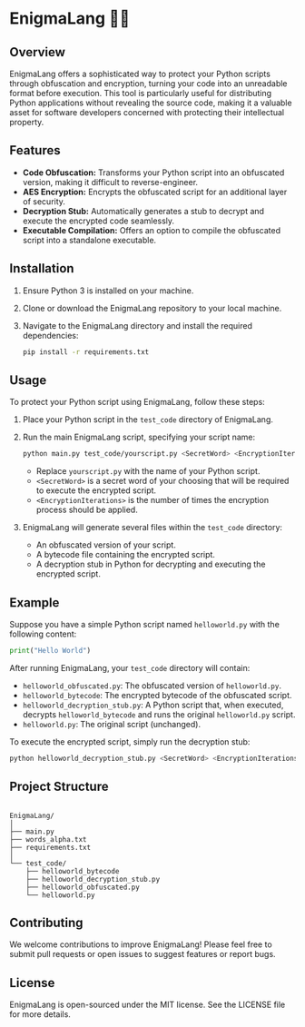 # EnigmaLang 🕵️‍♂️

## Overview

EnigmaLang offers a sophisticated way to protect your Python scripts through obfuscation and encryption, turning your code into an unreadable format before execution. This tool is particularly useful for distributing Python applications without revealing the source code, making it a valuable asset for software developers concerned with protecting their intellectual property.

## Features

- **Code Obfuscation:** Transforms your Python script into an obfuscated version, making it difficult to reverse-engineer.
- **AES Encryption:** Encrypts the obfuscated script for an additional layer of security.
- **Decryption Stub:** Automatically generates a stub to decrypt and execute the encrypted code seamlessly.
- **Executable Compilation:** Offers an option to compile the obfuscated script into a standalone executable.

## Installation

1. Ensure Python 3 is installed on your machine.
2. Clone or download the EnigmaLang repository to your local machine.
3. Navigate to the EnigmaLang directory and install the required dependencies:

   ```bash
   pip install -r requirements.txt
   ```

## Usage

To protect your Python script using EnigmaLang, follow these steps:

1. Place your Python script in the `test_code` directory of EnigmaLang.
2. Run the main EnigmaLang script, specifying your script name:

   ```bash
   python main.py test_code/yourscript.py <SecretWord> <EncryptionIterations> [--exe] [--sleep]
   ```

    - Replace `yourscript.py` with the name of your Python script.
    - `<SecretWord>` is a secret word of your choosing that will be required to execute the encrypted script.
    - `<EncryptionIterations>` is the number of times the encryption process should be applied.

3. EnigmaLang will generate several files within the `test_code` directory:
   - An obfuscated version of your script.
   - A bytecode file containing the encrypted script.
   - A decryption stub in Python for decrypting and executing the encrypted script.

## Example

Suppose you have a simple Python script named `helloworld.py` with the following content:

```python
print("Hello World")
```

After running EnigmaLang, your `test_code` directory will contain:

- `helloworld_obfuscated.py`: The obfuscated version of `helloworld.py`.
- `helloworld_bytecode`: The encrypted bytecode of the obfuscated script.
- `helloworld_decryption_stub.py`: A Python script that, when executed, decrypts `helloworld_bytecode` and runs the original `helloworld.py` script.
- `helloworld.py`: The original script (unchanged).

To execute the encrypted script, simply run the decryption stub:

```bash
python helloworld_decryption_stub.py <SecretWord> <EncryptionIterations>
```

## Project Structure

```plaintext

EnigmaLang/
│
├── main.py
├── words_alpha.txt
├── requirements.txt
│
└── test_code/
    ├── helloworld_bytecode
    ├── helloworld_decryption_stub.py
    ├── helloworld_obfuscated.py
    └── helloworld.py
```

## Contributing

We welcome contributions to improve EnigmaLang! Please feel free to submit pull requests or open issues to suggest features or report bugs.

## License

EnigmaLang is open-sourced under the MIT license. See the LICENSE file for more details.
